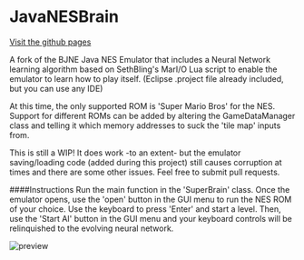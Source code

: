 # JavaNESBrain

[Visit the github pages](https://admazzola.github.io/javanesbrain)

A fork of the BJNE Java NES Emulator that includes a Neural Network learning algorithm based on SethBling's MarI/O Lua script to enable the emulator to learn how to play itself.  (Eclipse .project file already included, but you can use any IDE)

At this time, the only supported ROM is 'Super Mario Bros' for the NES.  Support for different ROMs can be added by altering the GameDataManager class and telling it which memory addresses to suck the 'tile map' inputs from.

This is still a WIP! It does work -to an extent- but the emulator saving/loading code (added during this project) still causes corruption at times and there are some other issues.  Feel free to submit pull requests.

####Instructions
Run the main function in the 'SuperBrain' class.  Once the emulator opens, use the 'open' button in the GUI menu to run the NES ROM of your choice.  Use the keyboard to press 'Enter' and start a level.  Then, use the 'Start AI' button in the GUI menu and your keyboard controls will be relinquished to the evolving neural network.

![preview](https://cloud.githubusercontent.com/assets/6249263/8437567/d564abbe-1f2d-11e5-8457-15d470e0a294.PNG)
